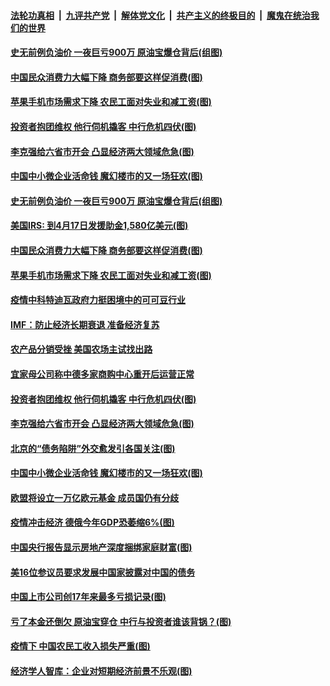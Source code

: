 

####  [法轮功真相](../../../../basic/blob/master/README.md?t=04260901) &nbsp;|&nbsp; [九评共产党](../../../../9ping.md/blob/master/README.md?t=04260901) &nbsp;|&nbsp; [解体党文化](../../../../jtdwh.md/blob/master/README.md?t=04260901)  &nbsp;|&nbsp; [共产主义的终极目的](../../../../gczydzjmd.md/blob/master/README.md?t=04260901) &nbsp;|&nbsp; [魔鬼在统治我们的世界](../../../../mgztzwmdsj.md/blob/master/README.md?t=04260901) 

#### [史无前例负油价 一夜巨亏900万 原油宝爆仓背后(组图)](../pages/p5/931018.md?t=04260901) 

#### [中国民众消费力大幅下降 商务部要这样促消费(图)](../pages/p5/931090.md?t=04260901) 

#### [苹果手机市场需求下降 农民工面对失业和减工资(图)](../pages/p5/931080.md?t=04260901) 

#### [投资者抱团维权 他行伺机撬客 中行危机四伏(图)](../pages/p5/931073.md?t=04260901) 

#### [李克强给六省市开会 凸显经济两大领域危急(图)](../pages/p5/930986.md?t=04260901) 

#### [中国中小微企业活命钱 魔幻楼市的又一场狂欢(图)](../pages/p5/931009.md?t=04260901) 

#### [史无前例负油价 一夜巨亏900万 原油宝爆仓背后(组图)](../pages/p5/931018.md?t=04260901) 

#### [美国IRS: 到4月17日发援助金1,580亿美元(图)](../pages/p5/931095.md?t=04260901) 

#### [中国民众消费力大幅下降 商务部要这样促消费(图)](../pages/p5/931090.md?t=04260901) 

#### [苹果手机市场需求下降 农民工面对失业和减工资(图)](../pages/p5/931080.md?t=04260901) 

#### [疫情中科特迪瓦政府力挺困境中的可可豆行业](../pages/p5/931079.md?t=04260901) 

#### [IMF：防止经济长期衰退 准备经济复苏](../pages/p5/931077.md?t=04260901) 

#### [农产品分销受挫 美国农场主试找出路](../pages/p5/931076.md?t=04260901) 

#### [宜家母公司称中德多家商购中心重开后运营正常](../pages/p5/931075.md?t=04260901) 

#### [投资者抱团维权 他行伺机撬客 中行危机四伏(图)](../pages/p5/931073.md?t=04260901) 

#### [李克强给六省市开会 凸显经济两大领域危急(图)](../pages/p5/930986.md?t=04260901) 

#### [北京的“债务陷阱”外交愈发引各国关注(图)](../pages/p5/930982.md?t=04260901) 

#### [中国中小微企业活命钱 魔幻楼市的又一场狂欢(图)](../pages/p5/931009.md?t=04260901) 

#### [欧盟将设立一万亿欧元基金 成员国仍有分歧](../pages/p5/930988.md?t=04260901) 

#### [疫情冲击经济 德俄今年GDP恐萎缩6%(图)](../pages/p5/930969.md?t=04260901) 

#### [中国央行报告显示房地产深度捆绑家庭财富(图)](../pages/p5/930961.md?t=04260901) 

#### [美16位参议员要求发展中国家披露对中国的债务](../pages/p5/930954.md?t=04260901) 

#### [中国上市公司创17年来最多亏损记录(图)](../pages/p5/930949.md?t=04260901) 

#### [亏了本金还倒欠 原油宝穿仓 中行与投资者谁该背锅？(图)](../pages/p5/930868.md?t=04260901) 

#### [疫情下 中国农民工收入损失严重(图)](../pages/p5/930935.md?t=04260901) 

#### [经济学人智库：企业对短期经济前景不乐观(图)](../pages/p5/930934.md?t=04260901) 

